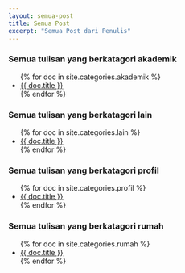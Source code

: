```yaml
---
layout: semua-post
title: Semua Post
excerpt: "Semua Post dari Penulis"
---
```



### Semua tulisan yang berkatagori akademik 

<ul>
    {% for doc in site.categories.akademik %}
        <li><a href="{{ doc.url }}">{{ doc.title }}</a></li>
    {% endfor %}
</ul>

### Semua tulisan yang berkatagori lain 

<ul>
    {% for doc in site.categories.lain %}
        <li><a href="{{ doc.url }}">{{ doc.title }}</a></li>
    {% endfor %}
</ul>

### Semua tulisan yang berkatagori profil 

<ul>
    {% for doc in site.categories.profil %}
        <li><a href="{{ doc.url }}">{{ doc.title }}</a></li>
    {% endfor %}
</ul>

### Semua tulisan yang berkatagori rumah 

<ul>
    {% for doc in site.categories.rumah %}
        <li><a href="{{ doc.url }}">{{ doc.title }}</a></li>
    {% endfor %}
</ul>